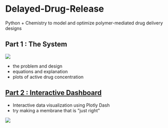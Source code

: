 # Delayed-Drug-Release
Python + Chemistry to model and optimize polymer-mediated drug delivery designs

## Part 1 : The System
![](https://github.com/JMBartels/Delayed-Drug-Release/blob/main/images/Film%20Design.jpg)
* the problem and design
* equations and explanation
* plots of active drug concentration

## [Part 2 : Interactive Dashboard](https://delayed-drug-release-app.onrender.com)
* Interactive data visualization using Plotly Dash
* try making a membrane that is "just right"

![](https://github.com/JMBartels/Delayed-Drug-Release/blob/main/images/example_plot.png)

